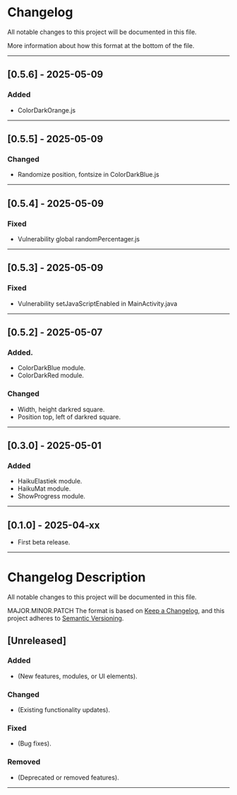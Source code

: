 # Changelog
All notable changes to this project will be documented in this file.

More information about how this format at the bottom of the file.

---

## [0.5.6] - 2025-05-09
### Added
- ColorDarkOrange.js

---

## [0.5.5] - 2025-05-09
### Changed
- Randomize position, fontsize in ColorDarkBlue.js

---

## [0.5.4] - 2025-05-09
### Fixed
- Vulnerability global randomPercentager.js

---

## [0.5.3] - 2025-05-09
### Fixed
- Vulnerability setJavaScriptEnabled in MainActivity.java

---

## [0.5.2] - 2025-05-07
### Added.
- ColorDarkBlue module.
- ColorDarkRed module.

### Changed
- Width, height darkred square.
- Position top, left of darkred square.

---

## [0.3.0] - 2025-05-01
### Added
- HaikuElastiek module.
- HaikuMat module.
- ShowProgress module.

---

## [0.1.0] - 2025-04-xx
- First beta release.


---

# Changelog Description
All notable changes to this project will be documented in this file.

MAJOR.MINOR.PATCH
The format is based on [Keep a Changelog](https://keepachangelog.com/), and this project adheres to [Semantic Versioning](https://semver.org/).

## [Unreleased]
### Added
- (New features, modules, or UI elements).

### Changed
- (Existing functionality updates).

### Fixed
- (Bug fixes).

### Removed
- (Deprecated or removed features).

---

